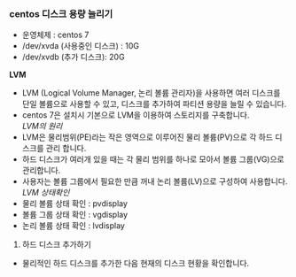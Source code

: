 ### centos 디스크 용량 늘리기

 - 운영체제 : centos 7
 - /dev/xvda (사용중인 디스크) : 10G
 - /dev/xvdb (추가 디스크): 20G
 
**LVM**
 - LVM (Logical Volume Manager, 논리 볼륨 관리자)을 사용하면 여러 디스크를 단일 볼륨으로 사용할 수 있고, 디스크를 추가하여 파티션 용량을 늘릴 수 있습니다.
 - centos 7은 설치시 기본으로 LVM을 이용하여 스토리지를 구축합니다. <br>
*LVM의 원리* <br>
 - LVM은 물리범위(PE)라는 작은 영역으로 이루어진 물리 볼륨(PV)으로 각 하드 디스크를 관리 합니다.
 - 하드 디스크가 여러개 있을 때는 각 물리 범위를 하나로 모아서 볼륨 그룹(VG)으로 관리합니다.
 - 사용자는 볼륨 그룹에서 필요한 만큼 꺼내 논리 볼륨(LV)으로 구성하여 사용합니다.
*LVM 상태확인* <br>
 - 물리 볼륨 상태 확인 : pvdisplay
 - 볼륨 그룹 상태 확인 : vgdisplay
 - 논리 볼륨 상태 확인 : lvdisplay
1. 하드 디스크 추가하기
 - 물리적인 하드 디스크를 추가한 다음 현재의 디스크 현황을 확인합니다.
